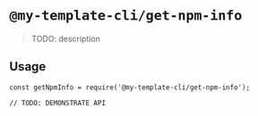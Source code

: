 # `@my-template-cli/get-npm-info`

> TODO: description

## Usage

```
const getNpmInfo = require('@my-template-cli/get-npm-info');

// TODO: DEMONSTRATE API
```
